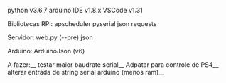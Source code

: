 python v3.6.7
arduino IDE v1.8.x
VSCode v1.31

Bibliotecas
  RPi:
    apscheduler
    pyserial
    json
    requests
    
  Servidor:
    web.py (--pre)
    json
    
   Arduino:
    ArduinoJson (v6)

A fazer:__
  testar maior baudrate serial__
  Adpatar para controle de PS4__
  alterar entrada de string serial arduino (menos ram)__
